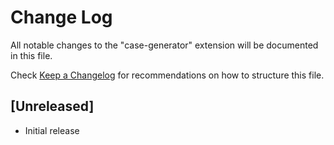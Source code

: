# Change Log

All notable changes to the "case-generator" extension will be documented in this file.

Check [Keep a Changelog](http://keepachangelog.com/) for recommendations on how to structure this file.

## [Unreleased]

- Initial release